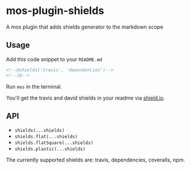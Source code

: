 # mos-plugin-shields

A mos plugin that adds shields generator to the markdown scope

## Usage

Add this code snippet to your `README.md`

```md
<!--@shields('travis', 'dependencies')-->
<!--/@-->
```

Run `mos` in the terminal.

You'll get the travis and david shields in your readme via [shield.io](http://shields.io/).

## API

- `shields(...shields)`
- `shields.flat(...shields)`
- `shields.flatSquare(...shields)`
- `shields.plastic(...shields)`

The currently supported shields are: travis, dependencies, coveralls, npm.
